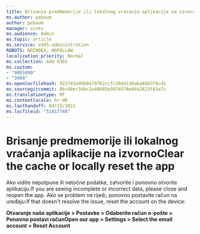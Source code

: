 ```yaml
---
title: Brisanje predmemorije ili lokalnog vraćanja aplikacije na izvorno
ms.author: pebaum
author: pebaum
manager: scotv
ms.audience: Admin
ms.topic: article
ms.service: o365-administration
ROBOTS: NOINDEX, NOFOLLOW
localization_priority: Normal
ms.collection: Adm_O365
ms.custom:
- "9001099"
- "3060"
ms.openlocfilehash: 922f43e90b0479762ccfc20d4130a6a8883f8c41
ms.sourcegitcommit: 8bc60ec34bc1e40685e3976576e04a2623f63a7c
ms.translationtype: MT
ms.contentlocale: hr-HR
ms.lasthandoff: 04/15/2021
ms.locfileid: "51817740"
---
```

# <a name="clear-the-cache-or-locally-reset-the-app"></a><span data-ttu-id="743b0-102">Brisanje predmemorije ili lokalnog vraćanja aplikacije na izvorno</span><span class="sxs-lookup"><span data-stu-id="743b0-102">Clear the cache or locally reset the app</span></span>

<span data-ttu-id="743b0-103">Ako vidite nepotpune ili netočne podatke, zatvorite i ponovno otvorite aplikaciju.</span><span class="sxs-lookup"><span data-stu-id="743b0-103">If you are seeing incomplete or incorrect data, please close and reopen the app.</span></span>  <span data-ttu-id="743b0-104">Ako se problem ne riješi, ponovno postavite račun na uređaju:</span><span class="sxs-lookup"><span data-stu-id="743b0-104">If that doesn't resolve the issue, reset the account on the device:</span></span> 

<span data-ttu-id="743b0-105">**Otvaranje naše aplikacije > Postavke > Odaberite račun e-pošte > Ponovno postavi račun**</span><span class="sxs-lookup"><span data-stu-id="743b0-105">**Open our app > Settings > Select the email account > Reset Account**</span></span>